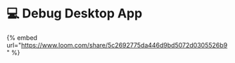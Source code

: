 # 💻 Debug Desktop App



{% embed url="https://www.loom.com/share/5c2692775da446d9bd5072d0305526b9" %}
